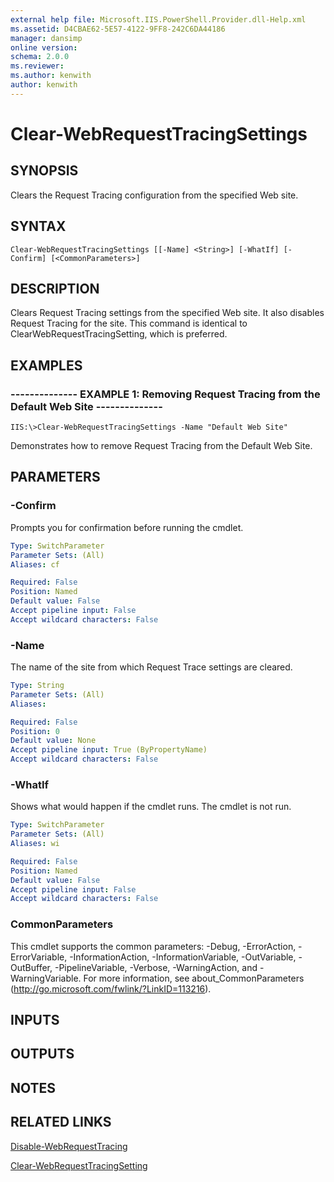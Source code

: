 ```yaml
---
external help file: Microsoft.IIS.PowerShell.Provider.dll-Help.xml
ms.assetid: D4CBAE62-5E57-4122-9FF8-242C6DA44186
manager: dansimp
online version: 
schema: 2.0.0
ms.reviewer:
ms.author: kenwith
author: kenwith
---
```


# Clear-WebRequestTracingSettings

## SYNOPSIS
Clears the Request Tracing configuration from the specified Web site.

## SYNTAX

```
Clear-WebRequestTracingSettings [[-Name] <String>] [-WhatIf] [-Confirm] [<CommonParameters>]
```

## DESCRIPTION
Clears Request Tracing settings from the specified Web site.
It also disables Request Tracing for the site.
This command is identical to ClearWebRequestTracingSetting, which is preferred.

## EXAMPLES

### -------------- EXAMPLE 1: Removing Request Tracing from the Default Web Site --------------
```
IIS:\>Clear-WebRequestTracingSettings -Name "Default Web Site"
```

Demonstrates how to remove Request Tracing from the Default Web Site.

## PARAMETERS

### -Confirm
Prompts you for confirmation before running the cmdlet.

```yaml
Type: SwitchParameter
Parameter Sets: (All)
Aliases: cf

Required: False
Position: Named
Default value: False
Accept pipeline input: False
Accept wildcard characters: False
```

### -Name
The name of the site from which Request Trace settings are cleared.

```yaml
Type: String
Parameter Sets: (All)
Aliases: 

Required: False
Position: 0
Default value: None
Accept pipeline input: True (ByPropertyName)
Accept wildcard characters: False
```

### -WhatIf
Shows what would happen if the cmdlet runs.
The cmdlet is not run.

```yaml
Type: SwitchParameter
Parameter Sets: (All)
Aliases: wi

Required: False
Position: Named
Default value: False
Accept pipeline input: False
Accept wildcard characters: False
```

### CommonParameters
This cmdlet supports the common parameters: -Debug, -ErrorAction, -ErrorVariable, -InformationAction, -InformationVariable, -OutVariable, -OutBuffer, -PipelineVariable, -Verbose, -WarningAction, and -WarningVariable. For more information, see about_CommonParameters (http://go.microsoft.com/fwlink/?LinkID=113216).

## INPUTS

## OUTPUTS

## NOTES

## RELATED LINKS

[Disable-WebRequestTracing](./Disable-WebRequestTracing.md)

[Clear-WebRequestTracingSetting](./Clear-WebRequestTracingSetting.md)

